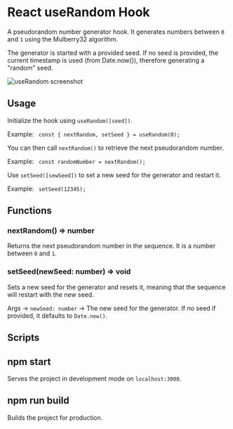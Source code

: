# React useRandom Hook

A pseudorandom number generator hook. It generates numbers between ```0``` and ```1``` using the Mulberry32 algorithm.

The generator is started with a provided seed. If no seed is provided, the current timestamp is used (from Date.now()), therefore generating a "random" seed.

![useRandom screenshot](https://github.com/user-attachments/assets/27aca9c7-3011-41cf-a80b-e06b9b3ea1d6)

## Usage

Initialize the hook using ```useRandom([seed])```.

Example:
<code>
  const { nextRandom, setSeed } = useRandom(0);
</code>

You can then call ```nextRandom()``` to retrieve the next pseudorandom number.

Example:
<code>
  const randomNumber = nextRandom();
</code>

Use ```setSeed([sewSeed])``` to set a new seed for the generator and restart it.

Example:
<code>
  setSeed(12345);
</code>

## Functions

### nextRandom() => number
Returns the next pseudorandom number in the sequence. It is a number between ```0``` and ```1```.

### setSeed(newSeed: number) => void
Sets a new seed for the generator and resets it, meaning that the sequence will restart with the new seed. 

Args -> ```newSeed: number``` -> The new seed for the generator. If no seed if provided, it defaults to ```Date.now()```.

## Scripts

## npm start
Serves the project in development mode on ```localhost:3000```.

## npm run build
Builds the project for production.
